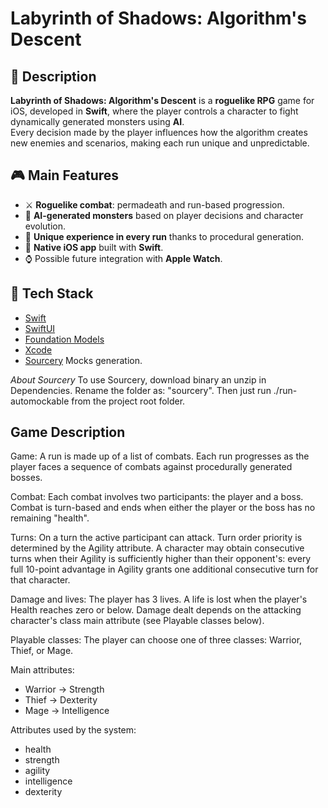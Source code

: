 # Labyrinth of Shadows: Algorithm's Descent

## 🧩 Description
**Labyrinth of Shadows: Algorithm's Descent** is a **roguelike RPG** game for iOS, developed in **Swift**, where the player controls a character to fight dynamically generated monsters using **AI**.  
Every decision made by the player influences how the algorithm creates new enemies and scenarios, making each run unique and unpredictable.  

## 🎮 Main Features
- ⚔️ **Roguelike combat**: permadeath and run-based progression.  
- 👾 **AI-generated monsters** based on player decisions and character evolution.  
- 🌌 **Unique experience in every run** thanks to procedural generation.  
- 📱 **Native iOS app** built with **Swift**.  
- ⌚ Possible future integration with **Apple Watch**.  

## 🚀 Tech Stack
- [Swift](https://developer.apple.com/swift/)  
- [SwiftUI](https://developer.apple.com/xcode/swiftui/)  
- [Foundation Models](https://developer.apple.com/documentation/FoundationModels)
- [Xcode](https://developer.apple.com/xcode/)
- [Sourcery](https://github.com/krzysztofzablocki/Sourcery) Mocks generation.

*About Sourcery*
To use Sourcery, download binary an unzip in Dependencies. Rename the folder as: "sourcery". Then just run ./run-automockable from the project root folder.

## Game Description

Game: A run is made up of a list of combats. Each run progresses as the player faces a sequence of combats against procedurally generated bosses.

Combat: Each combat involves two participants: the player and a boss. Combat is turn-based and ends when either the player or the boss has no remaining "health".

Turns: On a turn the active participant can attack. Turn order priority is determined by the Agility attribute. A character may obtain consecutive turns when their Agility is sufficiently higher than their opponent's: every full 10-point advantage in Agility grants one additional consecutive turn for that character.

Damage and lives: The player has 3 lives. A life is lost when the player's Health reaches zero or below. Damage dealt depends on the attacking character's class main attribute (see Playable classes below).

Playable classes: The player can choose one of three classes: Warrior, Thief, or Mage.

Main attributes:
- Warrior -> Strength
- Thief -> Dexterity
- Mage -> Intelligence

Attributes used by the system:
- health
- strength
- agility
- intelligence
- dexterity